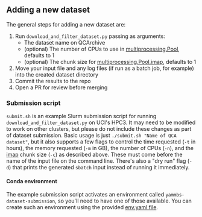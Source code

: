 ## Adding a new dataset
The general steps for adding a new dataset are:
1. Run `download_and_filter_dataset.py` passing as arguments:
   * The dataset name on QCArchive
   * (optional) The number of CPUs to use in [multiprocessing.Pool][pool],
     defaults to 1
   * (optional) The chunk size for [multiprocessing.Pool.imap][imap], defaults
     to 1
2. Move your input file and any log files (if run as a batch job, for example)
   into the created dataset directory
3. Commit the results to the repo
4. Open a PR for review before merging

### Submission script
`submit.sh` is an example Slurm submission script for running
`download_and_filter_dataset.py` on UCI's HPC3. It may need to be modified to
work on other clusters, but please do not include these changes as part of
dataset submission. Basic usage is just `./submit.sh "Name of QCA dataset"`, but
it also supports a few flags to control the time requested (`-t` in hours), the
memory requested (`-m` in GB), the number of CPUs (`-n`), and the [imap][imap]
chunk size (`-c`) as described above. These must come before the name of the
input file on the command line. There's also a "dry run" flag (`-d`) that prints
the generated `sbatch` input instead of running it immediately.

#### Conda environment
The example submission script activates an environment called
`yammbs-dataset-submission`, so you'll need to have one of those available. You
can create such an environment using the provided [env.yaml
file](../devtools/env.yaml).

[pool]: https://docs.python.org/3/library/multiprocessing.html#multiprocessing.pool.Pool
[imap]: https://docs.python.org/3/library/multiprocessing.html#multiprocessing.pool.Pool.imap
